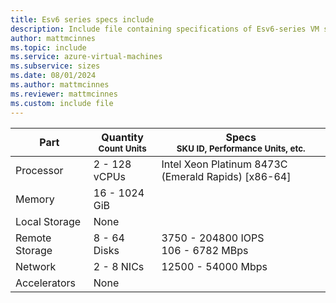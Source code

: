 ```yaml
---
title: Esv6 series specs include
description: Include file containing specifications of Esv6-series VM sizes.
author: mattmcinnes
ms.topic: include
ms.service: azure-virtual-machines
ms.subservice: sizes
ms.date: 08/01/2024
ms.author: mattmcinnes
ms.reviewer: mattmcinnes
ms.custom: include file
---
```

| Part | Quantity <br><sup>Count Units | Specs <br><sup>SKU ID, Performance Units, etc.  |
|---|---|---|
| Processor      | 2 - 128 vCPUs     | Intel Xeon Platinum 8473C (Emerald Rapids) [x86-64] |
| Memory         | 16 - 1024 GiB        |    |
| Local Storage  | None         |  |
| Remote Storage | 8 - 64 Disks        | 3750 - 204800 IOPS <br>106 - 6782 MBps |
| Network        | 2 - 8 NICs        | 12500 - 54000 Mbps |
| Accelerators   | None            |     |
